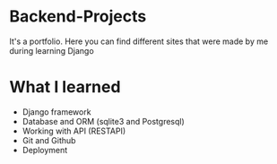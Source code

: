 # Backend-Projects
It's a portfolio. Here you can find different sites that were made by me during learning Django
# What I learned
* Django framework
* Database and ORM (sqlite3 and Postgresql)
* Working with API (RESTAPI)
* Git and Github
* Deployment

